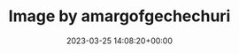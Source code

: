 ---
archive_date: 2024-10-21
code: CqNvZngrca-
date: 2023-03-25 14:08:20+00:00
id: '3066315389906306750'
layout: post
media:
- id: '3066315389906306750'
  type: image
  url: media/CqNvZngrca-/3066315389906306750.jpg
permalink: /p/CqNvZngrca-/
thumbnail: media/CqNvZngrca-/3066315389906306750.jpg
title: Image by amargofgechechuri
---